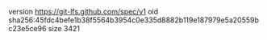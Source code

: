 version https://git-lfs.github.com/spec/v1
oid sha256:45fdc4befe1b38f5564b3954c0e335d8882b119e187979e5a20559bc23e5ce96
size 3421
